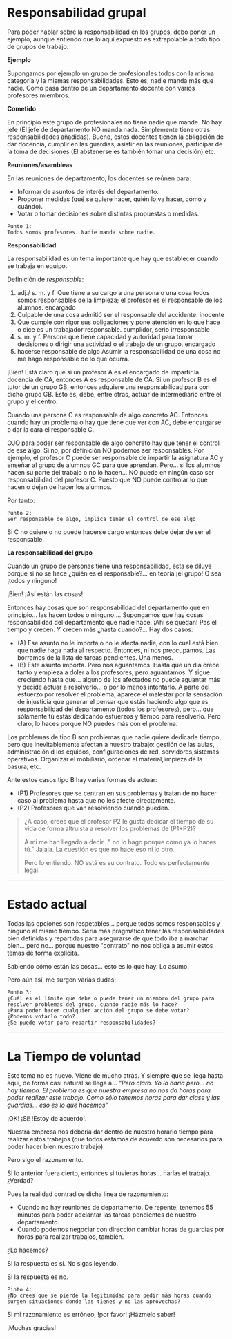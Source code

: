 
# Responsabilidad grupal

Para poder hablar sobre la responsabilidad en los grupos, debo poner un ejemplo, aunque entiendo que lo aquí expuesto es extrapolable a todo tipo de grupos de trabajo.

**Ejemplo**

Supongamos por ejemplo un grupo de profesionales todos con la misma categoría y la mismas responsabilidades. Esto es, nadie manda más que nadie. Como pasa dentro de un departamento docente con varios profesores miembros.

**Cometido**

En principio este grupo de profesionales no tiene nadie que mande. No hay jefe (El jefe de departamento NO manda nada. Simplemente tiene otras responsabilidades añadidas). Bueno, estos docentes tienen la obligación de dar docencia, cumplir en las guardias, asistir en las reuniones, participar de la toma de decisiones (El abstenerse es también tomar una decisión) etc.

**Reuniones/asambleas**

En las reuniones de departamento, los docentes se reúnen para:
* Informar de asuntos de interés del departamento.
* Proponer medidas (qué se quiere hacer, quién lo va hacer, cómo y cuándo).
* Votar o tomar decisiones sobre distintas propuestas o medidas.

```
Punto 1:
Todos somos profesores. Nadie manda sobre nadie.
```

**Responsabilidad**

La responsabilidad es un tema importante que hay que establecer cuando se trabaja en equipo.

Definición de _responsable_:  
1. adj./ s. m. y f. Que tiene a su cargo a una persona o una cosa todos somos responsables de la limpieza; el profesor es el responsable de los alumnos. encargado
2. Culpable de una cosa admitió ser el responsable del accidente. inocente
3. Que cumple con rigor sus obligaciones y pone atención en lo que hace o dice es un trabajador responsable. cumplidor, serio irresponsable
4. s. m. y f. Persona que tiene capacidad y autoridad para tomar decisiones o dirigir una actividad o el trabajo de un grupo. encargado
5. hacerse responsable de algo Asumir la responsabilidad de una cosa no me hago responsable de lo que ocurra.

¡Bien! Está claro que si un profesor A es el encargado de impartir la docencia de CA, entonces A es responsable de CA. Si un profesor B es el tutor de un grupo GB, entonces adquiere una responsabilidad para con dicho grupo GB. Esto es, debe, entre otras, actuar de intermediario entre el grupo y el centro.

Cuando una persona C es responsable de algo concreto AC. Entonces cuando hay un problema o hay que tiene que ver con AC, debe encargarse o dar la cara el responsable C.

OJO para poder ser responsable de algo concreto hay que tener el control de ese algo. Si no, por definición NO podemos ser responsables. Por ejemplo, el profesor C puede ser responsable de impartir la asignatura AC y enseñar al grupo de alumnos GC para que aprendan. Pero... si los alumnos hacen su parte del trabajo o no lo hacen... NO puede en ningún caso ser responsabilidad del profesor C. Puesto que NO puede controlar lo que hacen o dejan de hacer los alumnos.

Por tanto:
```
Punto 2:
Ser responsable de algo, implica tener el control de ese algo
```

Si C no quiere o no puede hacerse cargo entonces debe dejar de ser el responsable.

**La responsabilidad del grupo**

Cuando un grupo de personas tiene una responsabilidad, ésta se diluye porque si no se hace ¿quién es el responsable?... en teoría ¡el grupo!
O sea ¡todos y ninguno!

¡Bien! ¡Así están las cosas!

Entonces hay cosas que son responsabilidad del departamento que en principio... las hacen todos o ninguno.... Supongamos que hay cosas responsabilidad del departamento que nadie hace. ¡Ahí se quedan! Pas el tiempo y crecen. Y crecen más ¿hasta cuando?... Hay dos casos:
* (A) Ese asunto no le importa o no le afecta nadie, con lo cual está bien que nadie haga nada al respecto. Entonces, ni nos preocupamos. Las borramos de la lista de tareas pendientes. Una menos.
* (B) Este asunto importa. Pero nos aguantamos. Hasta que un día crece tanto y empieza a doler a los profesores, pero aguantamos. Y sigue creciendo hasta que... alguno de los afectados no puede aguantar más y decide actuar a resolverlo... o por lo menos intentarlo. A parte del esfuerzo por resolver el problema, aparece el malestar por la sensación de injusticia que generar el pensar que estás haciendo algo que es responsabilidad del departamento (todos los profesores), pero... que sólamente tú estás dedicando esfuerzos y tiempo para resolverlo. Pero claro, lo haces porque NO puedes más con el problema.

Los problemas de tipo B son problemas que nadie quiere dedicarle tiempo, pero que inevitablemente afectan a nuestro trabajo: gestión de las aulas, administración d los equipos, configuraciones de red, servidores,sistemas operativos. Organizar el mobiliario, ordenar el material,limpieza de la basura, etc.

Ante estos casos tipo B hay varias formas de actuar:
* (P1) Profesores que se centran en sus problemas y tratan de no hacer caso al problema hasta que no les afecte directamente.
* (P2) Profesores que van resolviendo cuando pueden.

> ¿A caso, crees que el profesor P2 le gusta dedicar el tiempo de su vida de forma altruista a resolver los problemas de (P1+P2)?
>
> A mi me han llegado a decir..." no lo hago porque como ya lo haces tú." Jajaja. La cuestión es que no hace eso ni lo otro.
>
> Pero lo entiendo. NO está es su contrato. Todo es perfectamente legal.

---

# Estado actual

Todas las opciones son respetables... porque todos somos responsables y ninguno al mismo tiempo. Sería más pragmático tener las responsabilidades bien definidas y repartidas para asegurarse de que todo iba a marchar bien... pero no... porque nuestro "contrato" no nos obliga a asumir estos temas de forma explícita.

Sabiendo cómo están las cosas... esto es lo que hay. Lo asumo.

Pero aún así, me surgen varias dudas:
```
Punto 3:
¿Cuál es el límite que debe o puede tener un miembro del grupo para resolver problemas del grupo, cuando nadie más lo hace?
¿Para poder hacer cualquier acción del grupo se debe votar?
¿Podemos votarlo todo?
¿Se puede votar para repartir responsabilidades?
```

---

# La Tiempo de voluntad

Este tema no es nuevo. Viene de mucho atrás. Y siempre que se llega hasta aquí, de forma casi natural se llega a... _"Pero claro. Yo lo haría pero... no hay tiempo. El problema es que nuestra empresa no nos da horas para poder realizar este trabajo. Como sólo tenemos horas para dar clase y las guardías... eso es lo que hacemos"_

¡OK! ¡Si! !Estoy de acuerdo!.

Nuestra empresa nos debería dar dentro de nuestro horario tiempo para realizar estos trabajos (que todos estamos de acuerdo son necesarios para poder hacer bien nuestro trabajo).

Pero sigo el razonamiento.

Si lo anterior fuera cierto, entonces si tuvieras horas... harías el trabajo. ¿Verdad?

Pues la realidad contradice dicha línea de razonamiento:
* Cuando no hay reuniones de departamento. De repente, tenemos 55 minutos para poder adelantar las tareas pendientes de nuestro departamento.
* Cuando podemos negociar con dirección cambiar horas de guardias por horas para realizar trabajos, también.

¿Lo hacemos?

Si la respuesta es sí. No sigas leyendo.

Si la respuesta es no.

```
Pinto 4:
¿No crees que se pierde la legitimidad para pedir más horas cuando surgen situaciones donde las tienes y no las aprovechas?
```

Si mi razonamiento es erróneo, !por favor! ¡Házmelo saber!

¡Muchas gracias!
